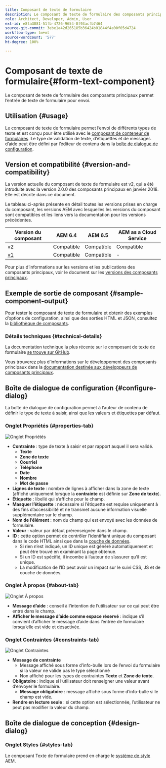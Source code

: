 ```yaml
---
title: Composant de texte de formulaire
description: Le composant de texte de formulaire des composants principaux permet l’entrée de texte de formulaire pour envoi.
role: Architect, Developer, Admin, User
exl-id: e8fa3881-51fb-4726-9654-8f93acfb7464
source-git-commit: 3ebe1a42d265185b36424b01844f4a00f05d4724
workflow-type: tm+mt
source-wordcount: '577'
ht-degree: 100%

---
```


# Composant de texte de formulaire{#form-text-component}

Le composant de texte de formulaire des composants principaux permet l’entrée de texte de formulaire pour envoi.

## Utilisation {#usage}

Le composant de texte de formulaire permet l’envoi de différents types de texte et est conçu pour être utilisé avec le [composant de conteneur de formulaires](form-container.md). Le type de validation de texte, d’étiquettes et de messages d’aide peut être défini par l’éditeur de contenu dans la [boîte de dialogue de configuration](#configure-dialog).

## Version et compatibilité {#version-and-compatibility}

La version actuelle du composant de texte de formulaire est v2, qui a été introduite avec la version 2.0.0 des composants principaux en janvier 2018. Elle est décrite dans ce document.

Le tableau ci-après présente en détail toutes les versions prises en charge du composant, les versions AEM avec lesquelles les versions du composant sont compatibles et les liens vers la documentation pour les versions précédentes.

| Version du composant | AEM 6.4 | AEM 6.5 | AEM as a Cloud Service |
|--- |--- |--- |---|
| v2 | Compatible | Compatible | Compatible |
| [v1](/help/components/v1/form-text-v1.md) | Compatible | Compatible | - |

Pour plus d’informations sur les versions et les publications des composants principaux, voir le document sur les [versions des composants principaux](/help/versions.md).

## Exemple de sortie de composant {#sample-component-output}

Pour tester le composant de texte de formulaire et obtenir des exemples d’options de configuration, ainsi que des sorties HTML et JSON, consultez la [bibliothèque de composants](https://adobe.com/go/aem_cmp_library_form_text_fr).

### Détails techniques {#technical-details}

La documentation technique la plus récente sur le composant de texte de formulaire [se trouve sur GitHub](https://adobe.com/go/aem_cmp_tech_form_text_v2_fr).

Vous trouverez plus d’informations sur le développement des composants principaux dans la [documentation destinée aux développeurs de composants principaux](/help/developing/overview.md).

## Boîte de dialogue de configuration {#configure-dialog}

La boîte de dialogue de configuration permet à l’auteur de contenu de définir le type de texte à saisir, ainsi que les valeurs et étiquettes par défaut.

### Onglet Propriétés {#properties-tab}

![Onglet Propriétés](/help/assets/form-text-edit-properties.png)

* **Contrainte** : type de texte à saisir et par rapport auquel il sera validé.
   * **Texte**
   * **Zone de texte**
   * **Courriel**
   * **Téléphone**
   * **Date**
   * **Nombre**
   * **Mot de passe**
* **Lignes de texte** : nombre de lignes à afficher dans la zone de texte (affiché uniquement lorsque la **contrainte** est définie sur **Zone de texte**).
* **Étiquette** : libellé qui s’affiche pour le champ.
* **Masquer l’étiquette** : nécessaire si l’étiquette est requise uniquement à des fins d’accessibilité et ne transmet aucune information visuelle supplémentaire sur le champ.
* **Nom de l’élément** : nom du champ qui est envoyé avec les données de formulaire.
* **Valeur** : valeur par défaut prérenseignée dans le champ.
* **ID** : cette option permet de contrôler l’identifiant unique du composant dans le code HTML ainsi que dans la [couche de données](/help/developing/data-layer/overview.md).
   * Si rien n’est indiqué, un ID unique est généré automatiquement et peut être trouvé en examinant la page obtenue.
   * Si un ID est spécifié, il incombe à l’auteur de s’assurer qu’il est unique.
   * La modification de l’ID peut avoir un impact sur le suivi CSS, JS et de couche de données.

### Onglet À propos {#about-tab}

![Onglet À propos](/help/assets/form-text-edit-about.png)

* **Message d’aide** : conseil à l’intention de l’utilisateur sur ce qui peut être entré dans le champ.
* **Afficher le message d’aide comme espace réservé** : indique s’il convient d’afficher le message d’aide dans l’entrée de formulaire lorsqu’elle est vide et désactivée.

### Onglet Contraintes {#constraints-tab}

![Onglet Contraintes](/help/assets/form-text-edit-constraints.png)

* **Message de contrainte**
   * Message affiché sous forme d’info-bulle lors de l’envoi du formulaire si la valeur ne valide pas le type sélectionné
   * Non affiché pour les types de contraintes **Texte** et **Zone de texte**.
* **Obligatoire** : indique si l’utilisateur doit renseigner une valeur avant d’envoyer le formulaire.
   * **Message obligatoire** : message affiché sous forme d’info-bulle si le champ est vide.
* **Rendre en lecture seule** : si cette option est sélectionnée, l’utilisateur ne peut pas modifier la valeur du champ.

## Boîte de dialogue de conception {#design-dialog}

### Onglet Styles {#styles-tab}

Le composant Texte de formulaire prend en charge le [système de style](/help/get-started/authoring.md#component-styling) AEM.
